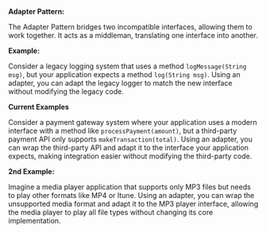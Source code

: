 <strong>Adapter Pattern:</strong>
<p>
The Adapter Pattern bridges two incompatible interfaces, allowing them to work together. 
It acts as a middleman, translating one interface into another. 
</p>
<strong>Example:</strong>
<p>
Consider a legacy logging system that uses a method <code>logMessage(String msg)</code>, 
but your application expects a method <code>log(String msg)</code>. 
Using an adapter, you can adapt the legacy logger to match the new interface without modifying the legacy code.
</p>
<strong> Current Examples</strong>

<p>
Consider a payment gateway system where your application uses a modern interface 
with a method like <code>processPayment(amount)</code>, but a third-party payment API 
only supports <code>makeTransaction(total)</code>. 
Using an adapter, you can wrap the third-party API and adapt it to the interface your application expects, 
making integration easier without modifying the third-party code.
</p>


<strong>2nd Example:</strong>
<p>
Imagine a media player application that supports only MP3 files but needs to play other formats like MP4 or Itune. 
Using an adapter, you can wrap the unsupported media format and adapt it to the MP3 player interface, 
allowing the media player to play all file types without changing its core implementation.
</p>